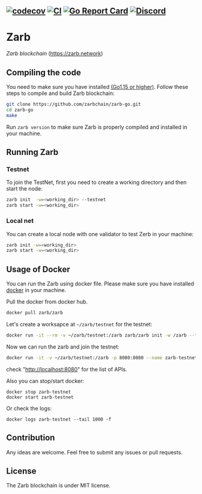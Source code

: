 [![codecov](https://codecov.io/gh/zarbchain/zarb-go/branch/main/graph/badge.svg?token=8N6N60D5UI)](https://codecov.io/gh/zarbchain/zarb-go)
[![CI](https://github.com/zarbchain/zarb-go/workflows/CI/badge.svg)](https://github.com/zarbchain/zarb-go/actions?query=workflow%3ACI+branch%3Amain+)
[![Go Report Card](https://goreportcard.com/badge/github.com/zarbchain/zarb-go)](https://goreportcard.com/report/github.com/zarbchain/zarb-go)
[![Discord](https://badgen.net/badge/icon/discord?icon=discord&label)](https://discord.gg/zPqWqV85ch)
------
# Zarb

*Zarb blockchain* (https://zarb.network)

## Compiling the code

You need to make sure you have installed [(Go1.15 or higher)](https://golang.org/).
Follow these steps to compile and build Zarb blockchain:

```bash
git clone https://github.com/zarbchain/zarb-go.git
cd zarb-go
make
```

Run `zarb version` to make sure Zarb is properly compiled and installed in your machine.

## Running Zarb


### Testnet

To join the TestNet, first you need to create a working directory
and then start the node:

```bash
zarb init  -w=<working_dir> --testnet
zarb start -w=<working_dir>
```

### Local net

You can create a local node with one validator to test Zerb in your machine:

 ```bash
 zarb init -w=<working_dir>
 zarb start -w=<working_dir>
 ```

## Usage of Docker

You can run the Zarb using docker file.
Please make sure you have installed [docker](https://docs.docker.com/engine/install/) in your machine.

Pull the docker from docker hub.

```bash
docker pull zarb/zarb
```

Let's create a worksapce at `~/zarb/testnet` for the testnet:

```bash
docker run -it --rm -v ~/zarb/testnet:/zarb zarb/zarb init -w /zarb --testnet
```

Now we can run the zarb and join the testnet:

```bash
docker run -it -v ~/zarb/testnet:/zarb -p 8080:8080 --name zarb-testnet zarb/zarb start -w /zarb
```

check "[http://localhost:8080](http://localhost:8080)" for the list of APIs.

Also you can stop/start docker:
```
docker stop zarb-testnet
docker start zarb-testnet
```

Or check the logs:
```
docker logs zarb-testnet --tail 1000 -f
```

## Contribution

 Any ideas are welcome. Feel free to submit any issues or pull requests.

## License

The Zarb blockchain is under MIT license.
